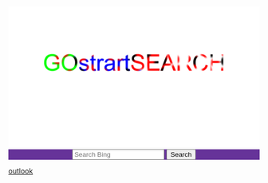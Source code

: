 <img src="/image/sdadasda.png" alt="GOstrartSEARCH" style="text-align: center">
<div style="text-align: center;background-color:rebeccapurple ">
<form action="https://bing.com/search" method="GET"> <input type="text" name="q" placeholder="Search Bing"> <button type="submit">Search</button>
</div>

<a href="https://outlook.live.com/mail/0/" style="text-align: -moz-center">outlook</a>
